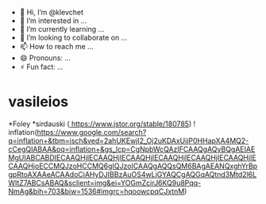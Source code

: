 - 👋 Hi, I’m @klevchet
- 👀 I’m interested in ...
- 🌱 I’m currently learning ...
- 💞️ I’m looking to collaborate on ...
- 📫 How to reach me ...
- 😄 Pronouns: ...
- ⚡ Fun fact: ...

<!---
klevchet/klevchet is a ✨ special ✨ repository because its `README.md` (this file) appears on your GitHub profile.
You can click the Preview link to take a look at your changes.
--->
# vasileios
*Foley *sirdauski
([
](https://www.jstor.org/stable/1807854)https://www.jstor.org/stable/180785)
! inflation(https://www.google.com/search?q=inflation+&tbm=isch&ved=2ahUKEwjI2_Oj2uKDAxUiiP0HHapXA4MQ2-cCegQIABAA&oq=inflation+&gs_lcp=CgNpbWcQAzIFCAAQgAQyBQgAEIAEMgUIABCABDIECAAQHjIECAAQHjIECAAQHjIECAAQHjIECAAQHjIECAAQHjIECAAQHjoECCMQJzoHCCMQ6gIQJzoICAAQgAQQsQM6BAgAEANQxghYrBpgpRtoAXAAeACAAdoCiAHyDJIBBzAuOS4wLjGYAQCgAQGqAQtnd3Mtd2l6LWltZ7ABCsABAQ&sclient=img&ei=YOGmZcirJ6KQ9u8Pqq-NmAg&bih=703&biw=1536#imgrc=hqoowcpqCJxtnM)
